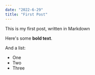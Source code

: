```yaml
---
date: "2022-6-29"
title: "First Post"
---
```


This is my first post, written in Markdown

Here's some **bold text**.

And a list:

- One
- Two
- Three
